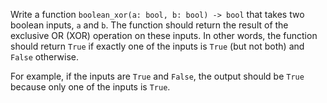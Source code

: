 Write a function `boolean_xor(a: bool, b: bool) -> bool` that takes two boolean inputs, `a` and `b`. The function should return the result of the exclusive OR (XOR) operation on these inputs. In other words, the function should return `True` if exactly one of the inputs is `True` (but not both) and `False` otherwise. 

For example, if the inputs are `True` and `False`, the output should be `True` because only one of the inputs is `True`.
